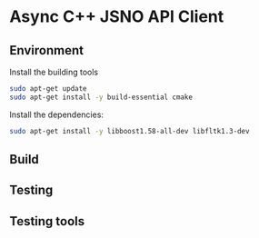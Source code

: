 # Async C++ JSNO API Client

## Environment

Install the building tools

```bash
sudo apt-get update
sudo apt-get install -y build-essential cmake
```

Install the dependencies:

```bash
sudo apt-get install -y libboost1.58-all-dev libfltk1.3-dev
```

## Build

## Testing

## Testing tools
